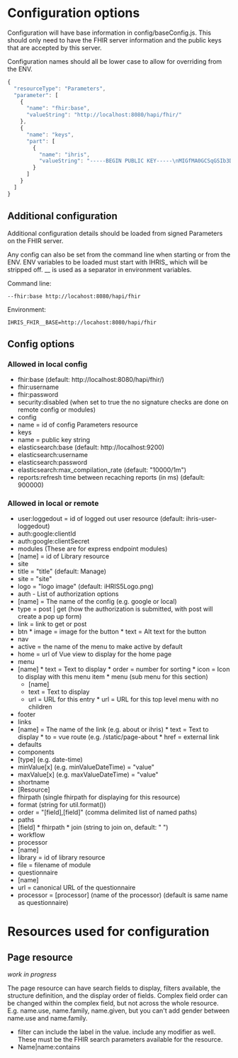 # Configuration options
Configuration will have base information in config/baseConfig.js.
This should only need to have the FHIR server information and the 
public keys that are accepted by this server.

Configuration names should all be lower case to allow
for overriding from the ENV.
```javascript
{
  "resourceType": "Parameters",
  "parameter": [
    {
      "name": "fhir:base",
      "valueString": "http://localhost:8080/hapi/fhir/"
    },
    {
      "name": "keys",
      "part": [
        {
          "name": "ihris",
          "valueString": "-----BEGIN PUBLIC KEY-----\nMIGfMA0GCSqGSIb3DQEBAQUAA4GNADCBiQKBgQDdeFrJr76IQ+SYAoAIw8crZKNW\nir2re7Z7Iu+XzeYYop5+36Ux6uEQKSXo7s1xY2ou9nCkVAddZ1qehBo0e2MCtk62\nmQJbBT18fiZ3veQPvb0LC/9aFl64RuOguPrCZC+sbZLegQ6Wwf96UWyqmR49gaHO\nEdXwdFdSVyBGyS7dmwIDAQAB\n-----END PUBLIC KEY-----"
        }
      ]
    }
  ]
}
```
## Additional configuration
Additional configuration details should be loaded from signed
Parameters on the FHIR server.

Any config can also be set from the command line when starting
or from the ENV.  ENV variables to be loaded must start with IHRIS\_
which will be stripped off. \_\_ is used as a separator in environment
variables.

Command line:
```
--fhir:base http://locahost:8080/hapi/fhir
```

Environment:
```
IHRIS_FHIR__BASE=http://locahost:8080/hapi/fhir
```

## Config options

### Allowed in local config
* fhir:base (default: http://localhost:8080/hapi/fhir/)
* fhir:username
* fhir:password
* security:disabled (when set to true the no signature checks are done on remote config or modules)
* config
 * name = id of config Parameters resource
* keys
 * name = public key string
* elasticsearch:base (default: http://localhost:9200)
* elasticsearch:username
* elasticsearch:password
* elasticsearch:max_compilation_rate (default: "10000/1m")
* reports:refresh time between recaching reports (in ms) (default: 900000)

### Allowed in local or remote
* user:loggedout = id of logged out user resource (default: ihris-user-loggedout)
* auth:google:clientId
* auth:google:clientSecret
* modules (These are for express endpoint modules)
 * [name] = id of Library resource
* site
 * title = "title" (default: Manage)
 * site = "site" 
 * logo = "logo image" (default: iHRIS5Logo.png)
 * auth - List of authorization options 
  * [name] = The name of the config (e.g. google or local)
   * type = post | get (how the authorization is submitted, with post will create a pop up form)
   * link = link to get or post
   * btn
    * image = image for the button
    * text = Alt text for the button
 * nav
  * active = the name of the menu to make active by default
  * home = url of Vue view to display for the home page
  * menu
   * [name]
    * text = Text to display
    * order = number for sorting
    * icon = Icon to display with this menu item
    * menu (sub menu for this section)
     * [name]
      * text = Text to display
      * url = URL for this entry
    * url = URL for this top level menu with no children
 * footer
  * links
   * [name] = The name of the link (e.g. about or ihris)
    * text = Text to display
    * to = vue route (e.g. /static/page-about
    * href = external link
* defaults
 * components
  * [type] (e.g. date-time)
   * minValue[x] (e.g. minValueDateTime) = "value"
   * maxValue[x] (e.g. maxValueDateTime) = "value"
* shortname
 * [Resource]
  * fhirpath (single fhirpath for displaying for this resource)
  * format (string for util.format())
  * order = "[field],[field]" (comma delimited list of named paths)
  * paths
   * [field]
    * fhirpath
    * join (string to join on, default: " ")
* workflow
 * processor
  * [name] 
   * library = id of library resource
   * file = filename of module
 * questionnaire
  * [name]
   * url = canonical URL of the questionnaire
   * processor = [processor] (name of the processor) (default is same name as questionnaire)


# Resources used for configuration
## Page resource

*work in progress*

The page resource can have search fields to display, filters available, the structure definition, 
and the display order of fields.  Complex field order can be changed within the complex field, but 
not across the whole resource.  E.g. name.use, name.family, name.given, but you can't add gender 
between name.use and name.family.

* filter can include the label in the value.  include any modifier as well.  These must be the
FHIR search parameters available for the resource.
 * Name|name:contains
